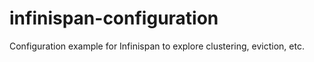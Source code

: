 infinispan-configuration
========================

Configuration example for Infinispan to explore clustering, eviction, etc.